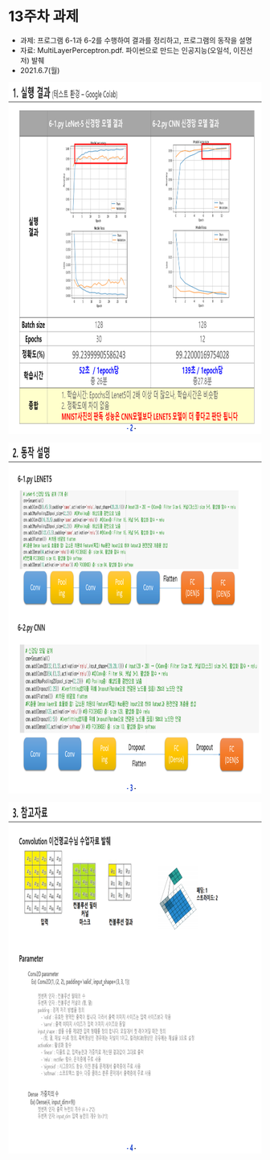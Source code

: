 # 13주차 과제
 - 과제: 프로그램 6-1과 6-2를 수행하여 결과를 정리하고, 프로그램의 동작을 설명
 - 자료: MultiLayerPerceptron.pdf. 파이썬으로 만드는 인공지능(오일석, 이진선 저) 발췌
 - 2021.6.7(월)
 
<p> <img src="https://github.com/ByeongKeun/Industrial-AI/blob/master/images/cnn_lenet5_1.PNG" border="0" width="950" height="700"> </p>
<p> <img src="https://github.com/ByeongKeun/Industrial-AI/blob/master/images/cnn_lenet5_2.PNG" border="0" width="950" height="700"> </p>
<p> <img src="https://github.com/ByeongKeun/Industrial-AI/blob/master/images/cnn_lenet5_3.PNG" border="0" width="950" height="700"> </p>
